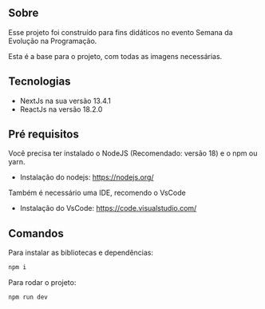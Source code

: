 ## Sobre

Esse projeto foi construído para fins didáticos no evento Semana da Evolução na Programação.

Esta é a base para o projeto, com todas as imagens necessárias.

## Tecnologias

- NextJs na sua versão 13.4.1
- ReactJs na versão 18.2.0

## Pré requisitos

Você precisa ter instalado o NodeJS (Recomendado: versão 18) e o npm ou yarn.
- Instalação do nodejs: https://nodejs.org/

Também é necessário uma IDE, recomendo o VsCode
- Instalação do VsCode: https://code.visualstudio.com/

## Comandos

Para instalar as bibliotecas e dependências:

```bash
npm i
```

Para rodar o projeto:

```bash
npm run dev
```

